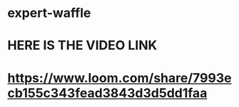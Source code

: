 # expert-waffle
# HERE IS THE VIDEO LINK
# https://www.loom.com/share/7993ecb155c343fead3843d3d5dd1faa
